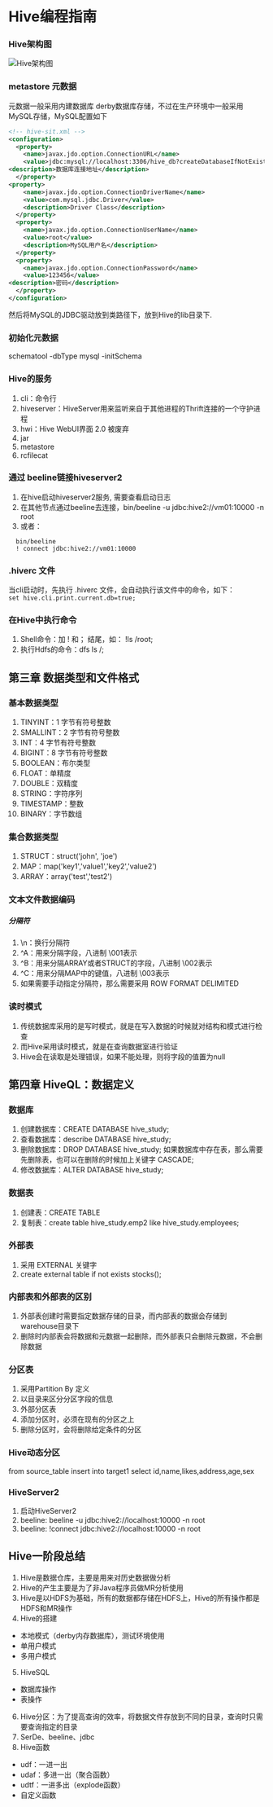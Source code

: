 # Hive编程指南
### Hive架构图
![Hive架构图](https://github.com/mgljava/bigData-study/blob/master/doc/images/Hive架构.png)

### metastore 元数据
元数据一般采用内建数据库 derby数据库存储，不过在生产环境中一般采用MySQL存储，MySQL配置如下
```xml
<!-- hive-sit.xml --> 
<configuration>
  <property>
    <name>javax.jdo.option.ConnectionURL</name>
    <value>jdbc:mysql://localhost:3306/hive_db?createDatabaseIfNotExists=true</value>
<description>数据库连接地址</description>
  </property>
<property>
    <name>javax.jdo.option.ConnectionDriverName</name>
    <value>com.mysql.jdbc.Driver</value>
    <description>Driver Class</description>
  </property>
  <property>
    <name>javax.jdo.option.ConnectionUserName</name>
    <value>root</value>
    <description>MySQL用户名</description>
  </property>
  <property>
    <name>javax.jdo.option.ConnectionPassword</name>
    <value>123456</value>
<description>密码</description>
  </property>
</configuration>
```
然后将MySQL的JDBC驱动放到类路径下，放到Hive的lib目录下.
### 初始化元数据
schematool -dbType mysql -initSchema

### Hive的服务
1. cli：命令行
2. hiveserver：HiveServer用来监听来自于其他进程的Thrift连接的一个守护进程
3. hwi：Hive WebUI界面 2.0 被废弃
4. jar
5. metastore
6. rcfilecat

### 通过 beeline链接hiveserver2
1. 在hive启动hiveserver2服务, 需要查看启动日志
2. 在其他节点通过beeline去连接，bin/beeline -u jdbc:hive2://vm01:10000 -n root
3. 或者：
  ```shell script
    bin/beeline
    ! connect jdbc:hive2://vm01:10000
  ```

### .hiverc 文件 
当cli启动时，先执行 .hiverc 文件，会自动执行该文件中的命令，如下：  
`set hive.cli.print.current.db=true;`

### 在Hive中执行命令
1. Shell命令：加 ! 和； 结尾，如： !ls /root;
2. 执行Hdfs的命令：dfs ls /;

## 第三章 数据类型和文件格式
### 基本数据类型
1. TINYINT：1 字节有符号整数
2. SMALLINT：2 字节有符号整数
3. INT：4 字节有符号整数
4. BIGINT：8 字节有符号整数
5. BOOLEAN：布尔类型
6. FLOAT：单精度
7. DOUBLE：双精度
8. STRING：字符序列
9. TIMESTAMP：整数
10. BINARY：字节数组

### 集合数据类型
1. STRUCT：struct('john', 'joe')
2. MAP：map('key1','value1','key2','value2')
3. ARRAY：array('test','test2')

### 文本文件数据编码
##### 分隔符
1. \n：换行分隔符
2. ^A：用来分隔字段，八进制 \001表示
3. ^B：用来分隔ARRAY或者STRUCT的字段，八进制 \002表示
4. ^C：用来分隔MAP中的键值，八进制 \003表示
5. 如果需要手动指定分隔符，那么需要采用 ROW FORMAT DELIMITED

### 读时模式
1. 传统数据库采用的是写时模式，就是在写入数据的时候就对结构和模式进行检查
2. 而Hive采用读时模式，就是在查询数据室进行验证
3. Hive会在读取是处理错误，如果不能处理，则将字段的值置为null

## 第四章 HiveQL：数据定义
### 数据库
1. 创建数据库：CREATE DATABASE hive_study;
2. 查看数据库：describe DATABASE hive_study;
3. 删除数据库：DROP DATABASE hive_study; 如果数据库中存在表，那么需要先删除表，也可以在删除的时候加上关键字 CASCADE;
4. 修改数据库：ALTER DATABASE hive_study;

### 数据表
1. 创建表：CREATE TABLE
2. 复制表：create table hive_study.emp2 like hive_study.employees;

### 外部表
1. 采用 EXTERNAL 关键字
2. create external table if not exists stocks();

### 内部表和外部表的区别
1. 外部表创建时需要指定数据存储的目录，而内部表的数据会存储到 warehouse目录下
2. 删除时内部表会将数据和元数据一起删除，而外部表只会删除元数据，不会删除数据

### 分区表
1. 采用Partition By 定义
2. 以目录来区分分区字段的信息
3. 外部分区表
4. 添加分区时，必须在现有的分区之上
5. 删除分区时，会将删除给定条件的分区

### Hive动态分区
from source_table
insert into target1
select id,name,likes,address,age,sex

### HiveServer2
1. 启动HiveServer2
2. beeline: beeline -u jdbc:hive2://localhost:10000 -n root
3. beeline: !connect jdbc:hive2://localhost:10000 -n root



## Hive一阶段总结
1. Hive是数据仓库，主要是用来对历史数据做分析
2. Hive的产生主要是为了非Java程序员做MR分析使用
3. Hive是以HDFS为基础，所有的数据都存储在HDFS上，Hive的所有操作都是HDFS和MR操作
4. Hive的搭建
  - 本地模式（derby内存数据库），测试环境使用
  - 单用户模式
  - 多用户模式
5. HiveSQL
  - 数据库操作
  - 表操作
6. Hive分区：为了提高查询的效率，将数据文件存放到不同的目录，查询时只需要查询指定的目录
7. SerDe、beeline、jdbc
8. Hive函数
  - udf：一进一出
  - udaf：多进一出（聚合函数）
  - udtf：一进多出（explode函数）
  - 自定义函数